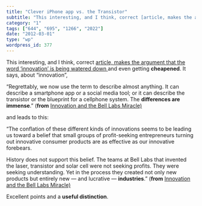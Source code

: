 ```yaml
---
title: "Clever iPhone app vs. the Transistor"
subtitle: "This interesting, and I think, correct [article, makes the argument that the word ‘innovation’ is be..."
category: "1"
tags: ["644", "695", "1266", "2022"]
date: "2012-03-01"
type: "wp"
wordpress_id: 377
---
```

This interesting, and I think, correct [article, makes the argument that the word ‘innovation’ is being watered down ](http://www.nytimes.com/2012/02/26/opinion/sunday/innovation-and-the-bell-labs-miracle.html?pagewanted=3&_r=1&ref=opinion)and even getting **cheapened**. It says, about “innovation”,

> 
“Regrettably, we now use the term to describe almost anything. It can describe a smartphone app or a social media tool; or it can describe the transistor or the blueprint for a cellphone system. The **differences are immense**.” (**from** [Innovation and the Bell Labs Miracle)](http://www.nytimes.com/2012/02/26/opinion/sunday/innovation-and-the-bell-labs-miracle.html?pagewanted=3&_r=1&ref=opinion)

and leads to this:

> 
“The conflation of these different kinds of innovations seems to be leading us toward a belief that small groups of profit-seeking entrepreneurs turning out innovative consumer products are as effective as our innovative forebears.

History does not support this belief. The teams at Bell Labs that invented the laser, transistor and solar cell were not seeking profits. They were seeking understanding. Yet in the process they created not only new products but entirely new — and lucrative — **industries**.” (**from** [Innovation and the Bell Labs Miracle)](http://www.nytimes.com/2012/02/26/opinion/sunday/innovation-and-the-bell-labs-miracle.html?pagewanted=3&_r=1&ref=opinion)

Excellent points and a **useful distinction**.